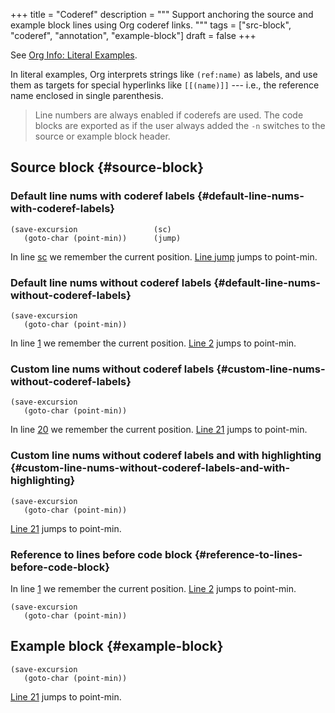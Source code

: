+++
title = "Coderef"
description = """
  Support anchoring the source and example block lines using Org coderef
  links.
  """
tags = ["src-block", "coderef", "annotation", "example-block"]
draft = false
+++

See [Org Info: Literal Examples](https://www.gnu.org/software/emacs/manual/html_node/org/Literal-Examples.html "Emacs Lisp: (info \"(org) Literal Examples\")").

In literal examples, Org interprets strings like `(ref:name)` as
labels, and use them as targets for special hyperlinks like
`[[(name)]]` --- i.e., the reference name enclosed in single
parenthesis.

> Line numbers are always enabled if coderefs are used. The code blocks
> are exported as if the user always added the `-n` switches to the
> source or example block header.


## Source block {#source-block}


### Default line nums with coderef labels {#default-line-nums-with-coderef-labels}

```emacs-lisp { linenos=true, anchorlinenos=true, lineanchors=org-coderef--c1cbed }
(save-excursion                 (sc)
   (goto-char (point-min))      (jump)
```

In line [sc](#org-coderef--c1cbed-1) we remember the current position. [Line jump](#org-coderef--c1cbed-2) jumps to
point-min.


### Default line nums without coderef labels {#default-line-nums-without-coderef-labels}

```emacs-lisp { linenos=true, anchorlinenos=true, lineanchors=org-coderef--ea1413 }
(save-excursion
   (goto-char (point-min))
```

In line [1](#org-coderef--ea1413-1) we remember the current position. [Line 2](#org-coderef--ea1413-2) jumps to
point-min.


### Custom line nums without coderef labels {#custom-line-nums-without-coderef-labels}

```emacs-lisp { linenos=true, linenostart=20, anchorlinenos=true, lineanchors=org-coderef--cc4270 }
(save-excursion
   (goto-char (point-min))
```

In line [20](#org-coderef--cc4270-20) we remember the current position. [Line 21](#org-coderef--cc4270-21) jumps to
point-min.


### Custom line nums without coderef labels and with highlighting {#custom-line-nums-without-coderef-labels-and-with-highlighting}

```emacs-lisp { linenos=true, linenostart=20, hl_lines=["2"], anchorlinenos=true, lineanchors=org-coderef--a1ac71 }
(save-excursion
   (goto-char (point-min))
```

[Line 21](#org-coderef--a1ac71-21) jumps to point-min.


### Reference to lines **before** code block {#reference-to-lines-before-code-block}

In line [1](#org-coderef--4489bc-1) we remember the current position. [Line 2](#org-coderef--4489bc-2) jumps to
point-min.

```emacs-lisp { linenos=true, anchorlinenos=true, lineanchors=org-coderef--4489bc }
(save-excursion
   (goto-char (point-min))
```


## Example block {#example-block}

```text { linenos=true, linenostart=20, anchorlinenos=true, lineanchors=org-coderef--942ea6 }
(save-excursion
   (goto-char (point-min))
```

[Line 21](#org-coderef--942ea6-21) jumps to point-min.
